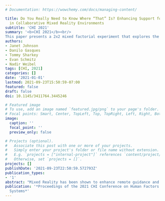 ```yaml
---
# Documentation: https://wowchemy.com/docs/managing-content/

title: Do You Really Need to Know Where “That” Is? Enhancing Support for Referencing
  in Collaborative Mixed Reality Environments
subtitle: 'CHI 2021'
summary: '<b>CHI 2021</b><br/>
This paper presents a 2x2 mixed factorial experiment that explores the effects of providing spatial information and system-generated guidance to task objects. It also investigates the effects of such guidance on the remote collaborators need for spatial information.'
authors:
- Janet Johnson
- Danilo Gasques
- Tommy Sharkey
- Evan Schmitz
- Nadir Weibel
tags: [CHI, 2021]
categories: []
date: '2021-01-01'
lastmod: 2021-09-23T15:50:59-07:00
featured: false
draft: false
doi: 10.1145/3411764.3445246

# Featured image
# To use, add an image named `featured.jpg/png` to your page's folder.
# Focal points: Smart, Center, TopLeft, Top, TopRight, Left, Right, BottomLeft, Bottom, BottomRight.
image:
  caption: ''
  focal_point: ''
  preview_only: false

# Projects (optional).
#   Associate this post with one or more of your projects.
#   Simply enter your project's folder or file name without extension.
#   E.g. `projects = ["internal-project"]` references `content/project/deep-learning/index.md`.
#   Otherwise, set `projects = []`.
projects: []
publishDate: '2021-09-23T22:50:59.572793Z'
publication_types:
- '1'
abstract: "Mixed Reality has been shown to enhance remote guidance and is especially well-suited for physical tasks. Conversations during these tasks are heavily anchored around task objects and their spatial relationships in the real world, making referencing - the ability to refer to an object in a way that is understood by others - a crucial process that warrants explicit support in collaborative Mixed Reality systems. This paper presents a 2x2 mixed factorial experiment that explores the effects of providing spatial information and system-generated guidance to task objects. It also investigates the effects of such guidance on the remote collaborator's need for spatial information. Our results show that guidance increases performance and communication efficiency while reducing the need for spatial information, especially in unfamiliar environments. Our results also demonstrate a reduced need for remote experts to be in immersive environments, making guidance more scalable, and expertise more accessible."
publication: '*Proceedings of the 2021 CHI Conference on Human Factors in Computing
  Systems*'
---
```

